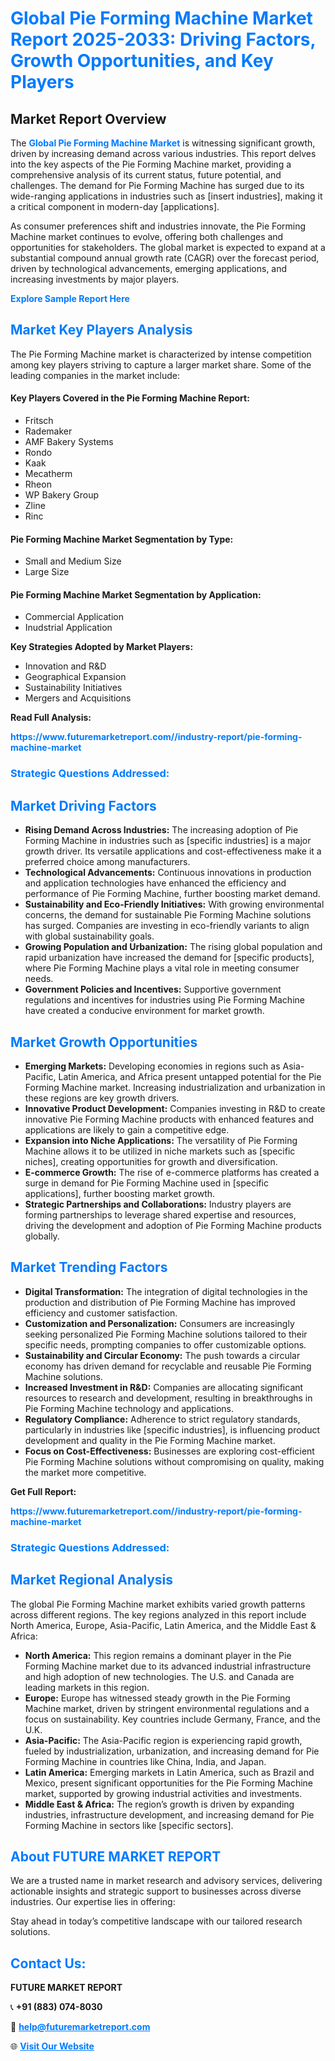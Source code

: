 <h1 style="color: #007BFF;">Global Pie Forming Machine Market Report 2025-2033: Driving Factors, Growth Opportunities, and Key Players</h1>

<section id="overview">
<h2>Market Report Overview</h2>
<p>The <a href="https://www.futuremarketreport.com//industry-report/pie-forming-machine-market" style="color: #007BFF; text-decoration: none;"><strong>Global Pie Forming Machine Market</strong></a> is witnessing significant growth, driven by increasing demand across various industries. This report delves into the key aspects of the Pie Forming Machine market, providing a comprehensive analysis of its current status, future potential, and challenges. The demand for Pie Forming Machine has surged due to its wide-ranging applications in industries such as [insert industries], making it a critical component in modern-day [applications].</p>
<p>As consumer preferences shift and industries innovate, the Pie Forming Machine market continues to evolve, offering both challenges and opportunities for stakeholders. The global market is expected to expand at a substantial compound annual growth rate (CAGR) over the forecast period, driven by technological advancements, emerging applications, and increasing investments by major players.</p>
</section>

<section id="overview">
<p><a href="https://www.futuremarketreport.com//request-sample/reportId=56448" style="color: #007BFF; text-decoration: none;"><strong>Explore Sample Report Here</strong></a></p>
</section>

<section id="key-players">
<h2 style="color: #007BFF;">Market Key Players Analysis</h2>
<p>The Pie Forming Machine market is characterized by intense competition among key players striving to capture a larger market share. Some of the leading companies in the market include:</p>
<h4>Key Players Covered in the Pie Forming Machine Report:</h4>
<ul><li>Fritsch</li><li>Rademaker</li><li>AMF Bakery Systems</li><li>Rondo</li><li>Kaak</li><li>Mecatherm</li><li>Rheon</li><li>WP Bakery Group</li><li>Zline</li><li>Rinc</li></ul>
<h4>Pie Forming Machine Market Segmentation by Type:</h4>
<ul><li>Small and Medium Size</li><li>Large Size</li></ul>

<h4>Pie Forming Machine Market Segmentation by Application:</h4>
<ul><li>Commercial Application</li><li>Inudstrial Application</li></ul>
<p><strong>Key Strategies Adopted by Market Players:</strong></p>
<ul>
<li>Innovation and R&D</li>
<li>Geographical Expansion</li>
<li>Sustainability Initiatives</li>
<li>Mergers and Acquisitions</li>
</ul>
</section>

<section>
<p><strong>Read Full Analysis: </strong></p><a href="https://www.futuremarketreport.com//industry-report/pie-forming-machine-market" style="color: #007BFF; text-decoration: none;"><strong>https://www.futuremarketreport.com//industry-report/pie-forming-machine-market</strong></a>
<h3 style="color: #007BFF;">Strategic Questions Addressed:</h3>
</section>

<section id="driving-factors">
<h2 style="color: #007BFF;">Market Driving Factors</h2>
<ul>
<li><strong>Rising Demand Across Industries:</strong> The increasing adoption of Pie Forming Machine in industries such as [specific industries] is a major growth driver. Its versatile applications and cost-effectiveness make it a preferred choice among manufacturers.</li>
<li><strong>Technological Advancements:</strong> Continuous innovations in production and application technologies have enhanced the efficiency and performance of Pie Forming Machine, further boosting market demand.</li>
<li><strong>Sustainability and Eco-Friendly Initiatives:</strong> With growing environmental concerns, the demand for sustainable Pie Forming Machine solutions has surged. Companies are investing in eco-friendly variants to align with global sustainability goals.</li>
<li><strong>Growing Population and Urbanization:</strong> The rising global population and rapid urbanization have increased the demand for [specific products], where Pie Forming Machine plays a vital role in meeting consumer needs.</li>
<li><strong>Government Policies and Incentives:</strong> Supportive government regulations and incentives for industries using Pie Forming Machine have created a conducive environment for market growth.</li>
</ul>
</section>

<section id="growth-opportunities">
<h2 style="color: #007BFF;">Market Growth Opportunities</h2>
<ul>
<li><strong>Emerging Markets:</strong> Developing economies in regions such as Asia-Pacific, Latin America, and Africa present untapped potential for the Pie Forming Machine market. Increasing industrialization and urbanization in these regions are key growth drivers.</li>
<li><strong>Innovative Product Development:</strong> Companies investing in R&D to create innovative Pie Forming Machine products with enhanced features and applications are likely to gain a competitive edge.</li>
<li><strong>Expansion into Niche Applications:</strong> The versatility of Pie Forming Machine allows it to be utilized in niche markets such as [specific niches], creating opportunities for growth and diversification.</li>
<li><strong>E-commerce Growth:</strong> The rise of e-commerce platforms has created a surge in demand for Pie Forming Machine used in [specific applications], further boosting market growth.</li>
<li><strong>Strategic Partnerships and Collaborations:</strong> Industry players are forming partnerships to leverage shared expertise and resources, driving the development and adoption of Pie Forming Machine products globally.</li>
</ul>
</section>

<section id="trending-factors">
<h2 style="color: #007BFF;">Market Trending Factors</h2>
<ul>
<li><strong>Digital Transformation:</strong> The integration of digital technologies in the production and distribution of Pie Forming Machine has improved efficiency and customer satisfaction.</li>
<li><strong>Customization and Personalization:</strong> Consumers are increasingly seeking personalized Pie Forming Machine solutions tailored to their specific needs, prompting companies to offer customizable options.</li>
<li><strong>Sustainability and Circular Economy:</strong> The push towards a circular economy has driven demand for recyclable and reusable Pie Forming Machine solutions.</li>
<li><strong>Increased Investment in R&D:</strong> Companies are allocating significant resources to research and development, resulting in breakthroughs in Pie Forming Machine technology and applications.</li>
<li><strong>Regulatory Compliance:</strong> Adherence to strict regulatory standards, particularly in industries like [specific industries], is influencing product development and quality in the Pie Forming Machine market.</li>
<li><strong>Focus on Cost-Effectiveness:</strong> Businesses are exploring cost-efficient Pie Forming Machine solutions without compromising on quality, making the market more competitive.</li>
</ul>
</section>

<section>
<p><strong>Get Full Report: </strong></p><a href="https://www.futuremarketreport.com//industry-report/pie-forming-machine-market" style="color: #007BFF; text-decoration: none;"><strong>https://www.futuremarketreport.com//industry-report/pie-forming-machine-market</strong></a>
<h3 style="color: #007BFF;">Strategic Questions Addressed:</h3>
</section>


<section id="regional-analysis">
<h2 style="color: #007BFF;">Market Regional Analysis</h2>
<p>The global Pie Forming Machine market exhibits varied growth patterns across different regions. The key regions analyzed in this report include North America, Europe, Asia-Pacific, Latin America, and the Middle East & Africa:</p>
<ul>
<li><strong>North America:</strong> This region remains a dominant player in the Pie Forming Machine market due to its advanced industrial infrastructure and high adoption of new technologies. The U.S. and Canada are leading markets in this region.</li>
<li><strong>Europe:</strong> Europe has witnessed steady growth in the Pie Forming Machine market, driven by stringent environmental regulations and a focus on sustainability. Key countries include Germany, France, and the U.K.</li>
<li><strong>Asia-Pacific:</strong> The Asia-Pacific region is experiencing rapid growth, fueled by industrialization, urbanization, and increasing demand for Pie Forming Machine in countries like China, India, and Japan.</li>
<li><strong>Latin America:</strong> Emerging markets in Latin America, such as Brazil and Mexico, present significant opportunities for the Pie Forming Machine market, supported by growing industrial activities and investments.</li>
<li><strong>Middle East & Africa:</strong> The region’s growth is driven by expanding industries, infrastructure development, and increasing demand for Pie Forming Machine in sectors like [specific sectors].</li>
</ul>
</section>

<footer>
<h2 style="color: #007BFF;">About FUTURE MARKET REPORT</h2>
<p>We are a trusted name in market research and advisory services, delivering actionable insights and strategic support to businesses across diverse industries. Our expertise lies in offering:</p>

<p>Stay ahead in today’s competitive landscape with our tailored research solutions.</p>

<h2 style="color: #007BFF;">Contact Us:</h2>
<p><strong>FUTURE MARKET REPORT</strong></p>
<p>📞 <strong>+91 (883) 074-8030</strong></p>
<p>📧 <strong><a href="mailto:help@futuremarketreport.com" style="color: #007BFF;">help@futuremarketreport.com</a></strong></p>
<p>🌐 <strong><a href="https://www.futuremarketreport.com/" style="color: #007BFF;">Visit Our Website</a></strong></p>
</footer>